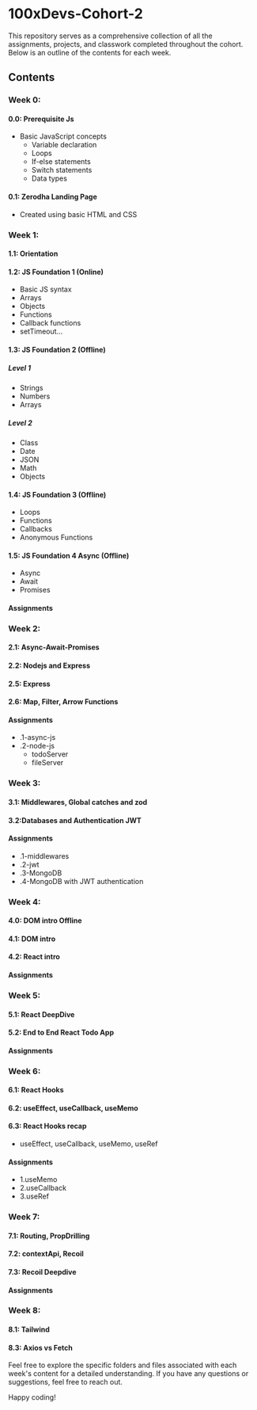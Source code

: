 # 100xDevs-Cohort-2

This repository serves as a comprehensive collection of all the assignments, projects, and classwork completed throughout the cohort. Below is an outline of the contents for each week.

## Contents

### Week 0:

#### 0.0: Prerequisite Js
- Basic JavaScript concepts
  - Variable declaration
  - Loops
  - If-else statements
  - Switch statements
  - Data types

#### 0.1: Zerodha Landing Page
- Created using basic HTML and CSS

### Week 1:

#### 1.1: Orientation

#### 1.2: JS Foundation 1 (Online)
- Basic JS syntax
- Arrays
- Objects
- Functions
- Callback functions
- setTimeout...

#### 1.3: JS Foundation 2 (Offline)
##### Level 1
- Strings
- Numbers
- Arrays
##### Level 2
- Class
- Date
- JSON
- Math
- Objects

#### 1.4: JS Foundation 3 (Offline)
- Loops
- Functions
- Callbacks
- Anonymous Functions

#### 1.5: JS Foundation 4 Async (Offline)
- Async
- Await
- Promises

#### Assignments

### Week 2:

#### 2.1: Async-Await-Promises

#### 2.2: Nodejs and Express

#### 2.5: Express

#### 2.6: Map, Filter, Arrow Functions

#### Assignments
- .1-async-js
- .2-node-js
   - todoServer
   - fileServer

### Week 3:

#### 3.1: Middlewares, Global catches and zod

#### 3.2:Databases and Authentication JWT

#### Assignments
- .1-middlewares
- .2-jwt
- .3-MongoDB
- .4-MongoDB with JWT authentication

### Week 4:

#### 4.0: DOM intro Offline

#### 4.1: DOM intro

#### 4.2: React intro

#### Assignments

### Week 5:

#### 5.1: React DeepDive

#### 5.2: End to End React Todo App

#### Assignments

### Week 6:

#### 6.1: React Hooks

#### 6.2: useEffect, useCallback, useMemo

#### 6.3: React Hooks recap
- useEffect, useCallback, useMemo, useRef

#### Assignments
- 1.useMemo
- 2.useCallback
- 3.useRef

### Week 7:

#### 7.1: Routing, PropDrilling

#### 7.2: contextApi, Recoil

#### 7.3: Recoil Deepdive

#### Assignments

### Week 8:

#### 8.1: Tailwind

#### 8.3: Axios vs Fetch

Feel free to explore the specific folders and files associated with each week's content for a detailed understanding. If you have any questions or suggestions, feel free to reach out.

Happy coding!

